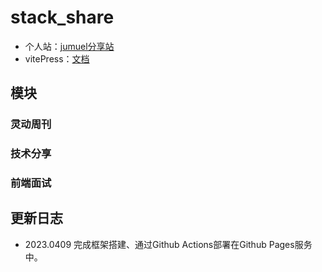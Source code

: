 # stack_share

- 个人站：[jumuel分享站](juemuel.github.io/share_stack/)
- vitePress：[文档](https://process1024.github.io/vitepress/guide/theme-sidebar)

## 模块
### 灵动周刊
### 技术分享
### 前端面试

## 更新日志
- 2023.0409 完成框架搭建、通过Github Actions部署在Github Pages服务中。


